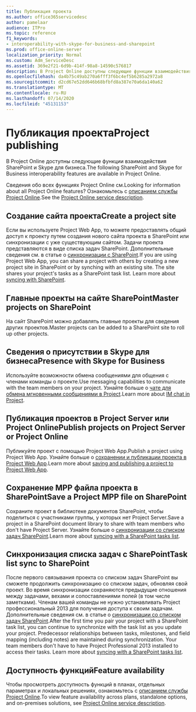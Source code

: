 ```yaml
---
title: Публикация проекта
ms.author: office365servicedesc
author: pamelaar
audience: ITPro
ms.topic: reference
f1_keywords:
- interoperability-with-skype-for-business-and-sharepoint
ms.prod: office-online-server
localization_priority: Normal
ms.custom: Adm_ServiceDesc
ms.assetid: 369e2f21-6d9b-414f-98a8-14590c576817
description: В Project Online доступны следующие функции взаимодействия SharePoint и Skype для бизнеса.
ms.openlocfilehash: da4b75c49ab270a6fff3f6bc4ef5b6285a2972a8
ms.sourcegitcommit: d2cd67e52dd646b68bfbfd8a387e70a6da140a62
ms.translationtype: MT
ms.contentlocale: ru-RU
ms.lasthandoff: 07/14/2020
ms.locfileid: "45131153"
---
```

# <a name="project-publishing"></a><span data-ttu-id="81a12-103">Публикация проекта</span><span class="sxs-lookup"><span data-stu-id="81a12-103">Project publishing</span></span>

<span data-ttu-id="81a12-104">В Project Online доступны следующие функции взаимодействия SharePoint и Skype для бизнеса.</span><span class="sxs-lookup"><span data-stu-id="81a12-104">The following SharePoint and Skype for Business interoperability features are available in Project Online.</span></span>
  
<span data-ttu-id="81a12-105">Сведения обо всех функциях Project Online см.</span><span class="sxs-lookup"><span data-stu-id="81a12-105">Looking for information about all Project Online features?</span></span> <span data-ttu-id="81a12-106">Ознакомьтесь с [описанием службы Project Online](project-online-service-description.md).</span><span class="sxs-lookup"><span data-stu-id="81a12-106">See the [Project Online service description](project-online-service-description.md).</span></span>
  
## <a name="create-a-project-site"></a><span data-ttu-id="81a12-107">Создание сайта проекта</span><span class="sxs-lookup"><span data-stu-id="81a12-107">Create a project site</span></span>

<span data-ttu-id="81a12-p102">Если вы используете Project Web App, то можете предоставлять общий доступ к проекту путем создания нового сайта проекта в SharePoint или синхронизации с уже существующим сайтом. Задачи проекта представляются в виде списка задач SharePoint. Дополнительные сведения см. в статье о [синхронизации с SharePoint](https://go.microsoft.com/fwlink/p/?LinkId=271352).</span><span class="sxs-lookup"><span data-stu-id="81a12-p102">If you are using Project Web App, you can share a project with others by creating a new project site in SharePoint or by synching with an existing site. The site shares your project's tasks as a SharePoint task list. Learn more about [syncing with SharePoint](https://go.microsoft.com/fwlink/p/?LinkId=271352).</span></span>
  
## <a name="master-projects-on-sharepoint"></a><span data-ttu-id="81a12-111">Главные проекты на сайте SharePoint</span><span class="sxs-lookup"><span data-stu-id="81a12-111">Master projects on SharePoint</span></span>

<span data-ttu-id="81a12-112">На сайт SharePoint можно добавлять главные проекты для сведения других проектов.</span><span class="sxs-lookup"><span data-stu-id="81a12-112">Master projects can be added to a SharePoint site to roll up other projects.</span></span> 
  
## <a name="presence-with-skype-for-business"></a><span data-ttu-id="81a12-113">Сведения о присутствии в Skype для бизнеса</span><span class="sxs-lookup"><span data-stu-id="81a12-113">Presence with Skype for Business</span></span>

<span data-ttu-id="81a12-114">Используйте возможности обмена сообщениями для общения с членами команды о проекте.</span><span class="sxs-lookup"><span data-stu-id="81a12-114">Use messaging capabilities to communicate with the team members on your project.</span></span> <span data-ttu-id="81a12-115">Узнайте больше о [чате для обмена мгновенными сообщениями в Project](https://go.microsoft.com/fwlink/p/?LinkId=271351).</span><span class="sxs-lookup"><span data-stu-id="81a12-115">Learn more about [IM chat in Project](https://go.microsoft.com/fwlink/p/?LinkId=271351).</span></span>
  
## <a name="publish-projects-on-project-server-or-project-online"></a><span data-ttu-id="81a12-116">Публикация проектов в Project Server или Project Online</span><span class="sxs-lookup"><span data-stu-id="81a12-116">Publish projects on Project Server or Project Online</span></span>

<span data-ttu-id="81a12-117">Публикуйте проект с помощью Project Web App.</span><span class="sxs-lookup"><span data-stu-id="81a12-117">Publish a project using Project Web App.</span></span> <span data-ttu-id="81a12-118">Узнайте больше о [сохранении и публикации проекта в Project Web App](https://go.microsoft.com/fwlink/p/?LinkId=271354).</span><span class="sxs-lookup"><span data-stu-id="81a12-118">Learn more about [saving and publishing a project to Project Web App](https://go.microsoft.com/fwlink/p/?LinkId=271354).</span></span>
  
## <a name="save-a-project-mpp-file-on-sharepoint"></a><span data-ttu-id="81a12-119">Сохранение MPP файла проекта в SharePoint</span><span class="sxs-lookup"><span data-stu-id="81a12-119">Save a Project MPP file on SharePoint</span></span>

<span data-ttu-id="81a12-120">Сохраните проект в библиотеке документов SharePoint, чтобы поделиться с участниками группы, у которых нет Project Server.</span><span class="sxs-lookup"><span data-stu-id="81a12-120">Save a project in a SharePoint document library to share with team members who don't have Project Server.</span></span> <span data-ttu-id="81a12-121">Узнайте больше о [синхронизации со списком задач SharePoint](https://go.microsoft.com/fwlink/p/?LinkId=271353).</span><span class="sxs-lookup"><span data-stu-id="81a12-121">Learn more about [syncing with a SharePoint tasks list](https://go.microsoft.com/fwlink/p/?LinkId=271353).</span></span>
  
## <a name="task-list-sync-to-sharepoint"></a><span data-ttu-id="81a12-122">Синхронизация списка задач с SharePoint</span><span class="sxs-lookup"><span data-stu-id="81a12-122">Task list sync to SharePoint</span></span>

<span data-ttu-id="81a12-p106">После первого связывания проекта со списком задач SharePoint вы сможете продолжить синхронизацию со списком задач, обновляя свой проект. Во время синхронизации сохраняются предыдущие отношения между задачами, вехами и сопоставлениями полей (в том числе заметками). Членам вашей команды не нужно устанавливать Project профессиональный 2013 для получения доступа к своим задачам. Дополнительные сведения см. в статье о [синхронизации со списком задач SharePoint](https://go.microsoft.com/fwlink/p/?LinkId=271353).</span><span class="sxs-lookup"><span data-stu-id="81a12-p106">After the first time you pair your project with a SharePoint task list, you can continue to synchronize with the task list as you update your project. Predecessor relationships between tasks, milestones, and field mapping (including notes) are maintained during synchronization. Your team members don't have to have Project Professional 2013 installed to access their tasks. Learn more about [syncing with a SharePoint tasks list](https://go.microsoft.com/fwlink/p/?LinkId=271353).</span></span>
  
## <a name="feature-availability"></a><span data-ttu-id="81a12-127">Доступность функций</span><span class="sxs-lookup"><span data-stu-id="81a12-127">Feature availability</span></span>

<span data-ttu-id="81a12-128">Чтобы просмотреть доступность функций в планах, отдельных параметрах и локальных решениях, ознакомьтесь с [описанием службы Project Online](project-online-service-description.md).</span><span class="sxs-lookup"><span data-stu-id="81a12-128">To view feature availability across plans, standalone options, and on-premises solutions, see [Project Online service description](project-online-service-description.md).</span></span>
  

